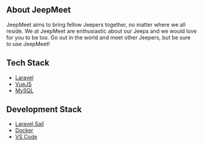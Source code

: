 ## About JeepMeet

JeepMeet aims to bring fellow Jeepers together, no matter where we all reside. We at JeepMeet are enthusiastic about our Jeeps
and we would love for you to be too. Go out in the world and meet other Jeepers, but be sure to use JeepMeet!

## Tech Stack

- [Laravel](https://laravel.com/)
- [VueJS](https://vuejs.org/)
- [MySQL](https://www.mysql.com/)

## Development Stack
- [Laravel Sail](https://laravel.com/docs/8.x/sail)
- [Docker](https://www.docker.com/)
- [VS Code](https://code.visualstudio.com/)
